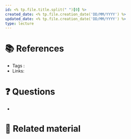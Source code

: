 ```yaml
---
id: <% tp.file.title.split(" ")[0] %>
created_date: <% tp.file.creation_date('DD/MM/YYYY') %>
updated_date: <% tp.file.creation_date('DD/MM/YYYY') %>
type: lecture
---
```


# 📚 References 
- Tags :  
- Links: 

# ❓ Questions
- 

# 🔗 Related material
